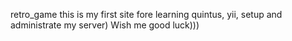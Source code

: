 retro_game
this is my first site fore learning quintus, yii, setup and administrate my server)
Wish me good luck)))
